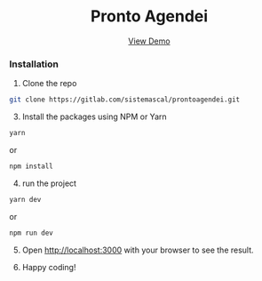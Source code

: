 <p align="center">
    <h1 align="center">Pronto Agendei</h1>
</p>

<p align="center">
    <a href="#">View Demo</a>
</p>

### Installation

1. Clone the repo

```sh
git clone https://gitlab.com/sistemascal/prontoagendei.git
```

3. Install the packages using NPM or Yarn

```sh
yarn
```

or

```sh
npm install
```

4. run the project

```sh
yarn dev
```

or

```sh
npm run dev
```

5. Open [http://localhost:3000](http://localhost:3000) with your browser to see the result.

6. Happy coding!

